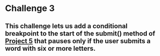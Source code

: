 # Challenge 3

## This challenge lets us add a conditional breakpoint to the start of the submit() method of [Project 5](https://github.com/deathlezz/100-Days-of-Swift/tree/main/Projects/06-Project5) that pauses only if the user submits a word with six or more letters.